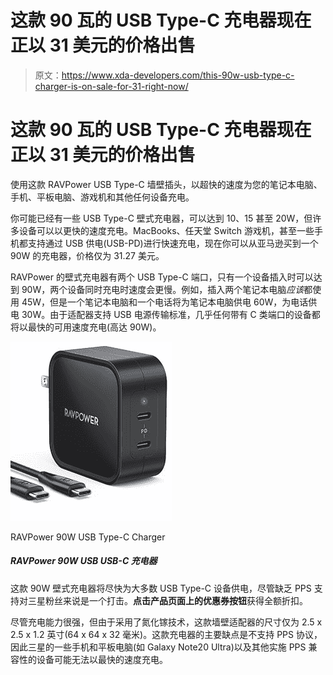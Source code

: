 # 这款 90 瓦的 USB Type-C 充电器现在正以 31 美元的价格出售

> 原文：<https://www.xda-developers.com/this-90w-usb-type-c-charger-is-on-sale-for-31-right-now/>

# 这款 90 瓦的 USB Type-C 充电器现在正以 31 美元的价格出售

使用这款 RAVPower USB Type-C 墙壁插头，以超快的速度为您的笔记本电脑、手机、平板电脑、游戏机和其他任何设备充电。

你可能已经有一些 USB Type-C 壁式充电器，可以达到 10、15 甚至 20W，但许多设备可以以更快的速度充电。MacBooks、任天堂 Switch 游戏机，甚至一些手机都支持通过 USB 供电(USB-PD)进行快速充电，现在你可以从亚马逊买到一个 90W 的充电器，价格仅为 31.27 美元。

RAVPower 的壁式充电器有两个 USB Type-C 端口，只有一个设备插入时可以达到 90W，两个设备同时充电时速度会更慢。例如，插入两个笔记本电脑*应该*都使用 45W，但是一个笔记本电脑和一个电话将为笔记本电脑供电 60W，为电话供电 30W。由于适配器支持 USB 电源传输标准，几乎任何带有 C 类端口的设备都将以最快的可用速度充电(高达 90W)。

 <picture>![This 90W wall charger will power most USB Type-C devices as quickly as possible, though the lack of PPS support is a bummer for Samsung fans. <strong>Click the Coupon button</strong> on the product page to get the full discount.](img/1581cbfe10071a1045feaa2e71639d3b.png)</picture> 

RAVPower 90W USB Type-C Charger

##### RAVPower 90W USB USB-C 充电器

这款 90W 壁式充电器将尽快为大多数 USB Type-C 设备供电，尽管缺乏 PPS 支持对三星粉丝来说是一个打击。**点击产品页面上的优惠券按钮**获得全额折扣。

尽管充电能力很强，但由于采用了氮化镓技术，这款墙壁适配器的尺寸仅为 2.5 x 2.5 x 1.2 英寸(64 x 64 x 32 毫米)。这款充电器的主要缺点是不支持 PPS 协议，因此三星的一些手机和平板电脑(如 Galaxy Note20 Ultra)以及其他实施 PPS 兼容性的设备可能无法以最快的速度充电。